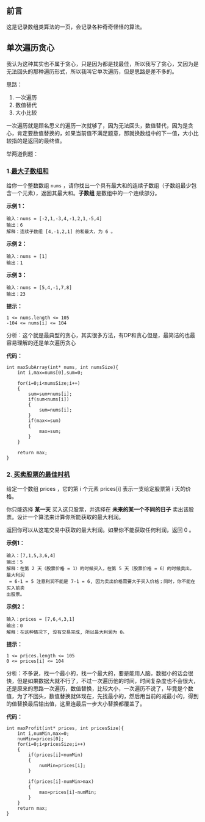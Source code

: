 

## 前言

这是记录数组类算法的一页，会记录各种奇奇怪怪的算法。

## 单次遍历贪心

我认为这种其实也不属于贪心，只是因为都是找最佳，所以我写了贪心，又因为是无法回头的那种遍历形式，所以我叫它单次遍历，但是思路是差不多的。

思路：

1. 一次遍历
2. 数值替代
3. 大小比较

一次遍历就是顾名思义的遍历一次就够了，因为无法回头，数值替代，因为是贪心，肯定要数值替换的，如果当前值不满足题意，那就换数组中的下一值，大小比较指的是返回的最终值。

举两道例题：

### 1.**[最大子数组和](https://leetcode.cn/problems/maximum-subarray/)**

给你一个整数数组 `nums` ，请你找出一个具有最大和的连续子数组（子数组最少包含一个元素），返回其最大和。**子数组** 是数组中的一个连续部分。

**示例 1：**

```
输入：nums = [-2,1,-3,4,-1,2,1,-5,4]
输出：6
解释：连续子数组 [4,-1,2,1] 的和最大，为 6 。
```

**示例 2：**

```
输入：nums = [1]
输出：1
```

**示例 3：**

```
输入：nums = [5,4,-1,7,8]
输出：23
```

**提示：**

```
1 <= nums.length <= 105
-104 <= nums[i] <= 104
```

分析：这个就是最典型的贪心，其实很多方法，有DP和贪心但是，最简洁的也最容易理解的还是单次遍历贪心

**代码：**

```
int maxSubArray(int* nums, int numsSize){
    int i,max=nums[0],sum=0;

    for(i=0;i<numsSize;i++)
    {
        sum=sum+nums[i];
        if(sum<nums[i])
        {
            sum=nums[i];
        }
        if(max<=sum)
        {
            max=sum;
        }
    }

    return max;
}
```

### 2.**[ 买卖股票的最佳时机](https://leetcode.cn/problems/best-time-to-buy-and-sell-stock/)**

给定一个数组 prices ，它的第 i 个元素 prices[i] 表示一支给定股票第 i 天的价格。

你只能选择 **某一天** 买入这只股票，并选择在 **未来的某一个不同的日子** 卖出该股票。设计一个算法来计算你所能获取的最大利润。

返回你可以从这笔交易中获取的最大利润。如果你不能获取任何利润，返回 0 。

**示例1：**

```
输入：[7,1,5,3,6,4]
输出：5
解释：在第 2 天（股票价格 = 1）的时候买入，在第 5 天（股票价格 = 6）的时候卖出，最大利润
 = 6-1 = 5 注意利润不能是 7-1 = 6, 因为卖出价格需要大于买入价格；同时，你不能在买入前卖
出股票。
```

**示例2：**

```
输入：prices = [7,6,4,3,1]
输出：0
解释：在这种情况下, 没有交易完成, 所以最大利润为 0。
```

**提示：**

```
1 <= prices.length <= 105
0 <= prices[i] <= 104
```

分析：不多说，找一个最小的，找一个最大的，要是能用人脑，数据小的话会很快，但是如果数据大就不行了，不过一次遍历他的时间，时间复杂度也不会很大，还是原来的思路一次遍历，数值替换，比较大小，一次遍历不说了，毕竟是个数值，为了不回头，数值替换就体现在，先找最小的，然后用当前的减最小的，得到的值替换最后输出值，这里连最后一步大小替换都覆盖了。

**代码：**

```
int maxProfit(int* prices, int pricesSize){
    int i,numMin,max=0;
    numMin=prices[0];
    for(i=0;i<pricesSize;i++)
    {
        if(prices[i]<numMin)
        {
            numMin=prices[i];
        }

        if(prices[i]-numMin>max)
        {
            max=prices[i]-numMin;
        }
    }
    return max;
}
```



